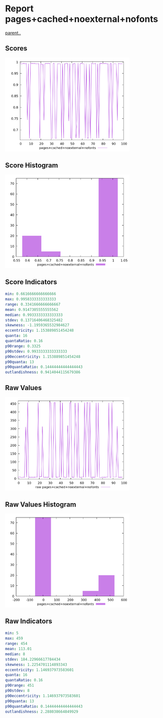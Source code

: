 # Report pages+cached+noexternal+nofonts

[parent..](./..)  


## Scores

![score](./score.png)  

## Score Histogram

![hist](./hist.png)  

## Score Indicators

```yaml
min: 0.6616666666666666
max: 0.9958333333333333
range: 0.3341666666666667
mean: 0.9147305555555562
median: 0.9933333333333333
stdev: 0.13716406468325482
skewness: -1.1959365532984627
eccentricity: 1.153889851454248
quanta: 16
quantaRatio: 0.16
p90range: 0.3325
p90stdev: 0.9933333333333333
p90eccentricity: 1.153889851454248
p90quanta: 13
p90quantaRatio: 0.14444444444444443
outlandishness: 0.9414044115679386

```

## Raw Values

![raw](./raw.png)  

## Raw Values Histogram

![raw hist](./raw_hist.png)  

## Raw Indicators

```yaml
min: 5
max: 459
range: 454
mean: 113.01
median: 8
stdev: 184.22966617784434
skewness: 1.2254701114893343
eccentricity: 1.146937973583601
quanta: 16
quantaRatio: 0.16
p90range: 451
p90stdev: 8
p90eccentricity: 1.146937973583601
p90quanta: 13
p90quantaRatio: 0.14444444444444443
outlandishness: 2.288038664849929

```

<style>
  img {
    max-width: 80%;
  }
</style>
      

